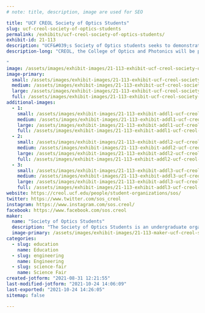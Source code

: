```yaml
---
# note: title, description, image are used for SEO

title: "UCF CREOL Society of Optics Students"
slug: ucf-creol-society-of-optics-students
permalink: /exhibits/ucf-creol-society-of-optics-students/
exhibit-id: 21-113
description: "UCF&#039;s Society of Optics students seeks to demonstrate a variety of optical phenomena to the public."
description-long: "CREOL, the College of Optics and Photonics will be presenting a series of demonstrations made in the past year and showing the guests how to tweak everyday objects into displaying interesting optical phenomena. The demonstrations will get you acquainted with the concepts and applications of photonics, from topics as simple as the reflection and refraction of light (Schlieren imaging), to technologies as complicated as optical communication (Laser music player) and non-conventional imaging systems (Hologram, Laser speckle contrast imaging and other \"exotic photography\"). Within our college, we host annual Optics Demonstration Design competitions where we ask photonics-major students to design and build setups that demonstrate the concepts and applications of optics. They have been used on CREOL’s Optics Day, STEM day, MakeFest (Orlando Science Center) and other outreach events. An itemized list includes (tentative) 1. Seeing the heat: a Schlieren imaging device that visualizes the airflow, such as turbulence and the hot air around your palm; 2. Laser music player: free-space optical communication without cables (Eye safe); 3. Soy-sauce optics: self-focusing of beam (a non-linear optics effect that is a hot research topic) in soy sauce and other everyday materials; 4. Michelson interferometer: see the fringes from tiny irregularity (roughness) of a seemingly flat optical surface; 5. Hologram projector: converting a classroom projector into displaying 3D holograms. We will also accompany each setup with a written description and material list so that guests can learn how to build them on their own. These student-made optics demonstrations can be unique and, most likely, complimentary to the existing makers’ projects. We hope to expose the visitors to the area of photonics engineering, and help develop their interest in this highly cross-disciplinary STEM field.
 
"
image: /assets/images/exhibit-images/21-113-exhibit-ucf-creol-society-of-optics-students-soscreoloscmakefest2021exhibit-large.PNG
image-primary: 
  small: /assets/images/exhibit-images/21-113-exhibit-ucf-creol-society-of-optics-students-soscreoloscmakefest2021exhibit-small.PNG
  medium: /assets/images/exhibit-images/21-113-exhibit-ucf-creol-society-of-optics-students-soscreoloscmakefest2021exhibit-medium.PNG
  large: /assets/images/exhibit-images/21-113-exhibit-ucf-creol-society-of-optics-students-soscreoloscmakefest2021exhibit-large.PNG
  full: /assets/images/exhibit-images/21-113-exhibit-ucf-creol-society-of-optics-students-soscreoloscmakefest2021exhibit-full.PNG
additional-images: 
  - 1:
    small: /assets/images/exhibit-images/21-113-exhibit-addl1-ucf-creol-society-of-optics-students-sosmichelsonexpirement-min-small.JPG
    medium: /assets/images/exhibit-images/21-113-exhibit-addl1-ucf-creol-society-of-optics-students-sosmichelsonexpirement-min-medium.JPG
    large: /assets/images/exhibit-images/21-113-exhibit-addl1-ucf-creol-society-of-optics-students-sosmichelsonexpirement-min-large.JPG
    full: /assets/images/exhibit-images/21-113-exhibit-addl1-ucf-creol-society-of-optics-students-sosmichelsonexpirement-min-full.JPG
  - 2:
    small: /assets/images/exhibit-images/21-113-exhibit-addl2-ucf-creol-society-of-optics-students-sosmichelsonexpirement2-min-small.JPG
    medium: /assets/images/exhibit-images/21-113-exhibit-addl2-ucf-creol-society-of-optics-students-sosmichelsonexpirement2-min-medium.JPG
    large: /assets/images/exhibit-images/21-113-exhibit-addl2-ucf-creol-society-of-optics-students-sosmichelsonexpirement2-min-large.JPG
    full: /assets/images/exhibit-images/21-113-exhibit-addl2-ucf-creol-society-of-optics-students-sosmichelsonexpirement2-min-full.JPG
  - 3:
    small: /assets/images/exhibit-images/21-113-exhibit-addl3-ucf-creol-society-of-optics-students-sosschlirenopticsdemonstration-min-small.JPG
    medium: /assets/images/exhibit-images/21-113-exhibit-addl3-ucf-creol-society-of-optics-students-sosschlirenopticsdemonstration-min-medium.JPG
    large: /assets/images/exhibit-images/21-113-exhibit-addl3-ucf-creol-society-of-optics-students-sosschlirenopticsdemonstration-min-large.JPG
    full: /assets/images/exhibit-images/21-113-exhibit-addl3-ucf-creol-society-of-optics-students-sosschlirenopticsdemonstration-min-full.JPG
website: https://creol.ucf.edu/people/student-organizations/sos/
twitter: https://www.twitter.com/sos_creol
instagram: https://www.instagram.com/sos.creol/
facebook: https://www.facebook.com/sos.creol
maker: 
  name: "Society of Optics Students"
  description: "The Society of Optics Students is an undergraduate organization at UCF that seeks to enhance academic excellence, peer mentoring, leadership, and entrepreneurship through the discipline of optics and photonics."
  image-primary: /assets/images/exhibit-images/21-113-maker-ucf-creol-society-of-optics-students-sos-logo-white-medium.png
categories: 
  - slug: education
    name: Education
  - slug: engineering
    name: Engineering
  - slug: science-fair
    name: Science Fair
created-jotform: "2021-08-31 12:21:55"
last-modified-jotform: "2021-10-24 14:06:09"
last-exported: "2021-10-24 14:26:05"
sitemap: false

---
```

